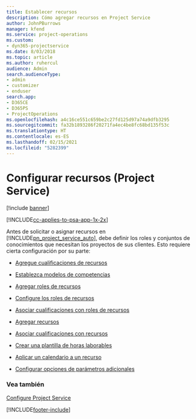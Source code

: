 ```yaml
---
title: Establecer recursos
description: Cómo agregar recursos en Project Service
author: JohnPBurrows
manager: kfend
ms.service: project-operations
ms.custom:
- dyn365-projectservice
ms.date: 8/03/2018
ms.topic: article
ms.author: ruhercul
audience: Admin
search.audienceType:
- admin
- customizer
- enduser
search.app:
- D365CE
- D365PS
- ProjectOperations
ms.openlocfilehash: a4c16ce551c659be2c27fd125d97a74a9dfb3295
ms.sourcegitcommit: fa32b1893286f20271fa4ec4be8fc68bd135f53c
ms.translationtype: HT
ms.contentlocale: es-ES
ms.lasthandoff: 02/15/2021
ms.locfileid: "5282399"
---
```

# <a name="set-up-resources-project-service"></a>Configurar recursos (Project Service)

[!include [banner](../includes/psa-now-project-operations.md)]

[!INCLUDE[cc-applies-to-psa-app-1x-2x](../includes/cc-applies-to-psa-app-1x-2x.md)]

Antes de solicitar o asignar recursos en [!INCLUDE[pn_project_service_auto](../includes/pn-project-service-auto.md)], debe definir los roles y conjuntos de conocimientos que necesitan los proyectos de sus clientes. Esto requiere cierta configuración por su parte:  
  
-   [Agregue cualificaciones de recursos](../psa/add-resource-skills.md)  
  
-   [Establezca modelos de competencias](../psa/set-up-proficiency-models.md)  
  
-   [Agregar roles de recursos](../psa/add-resource-roles.md)  
  
-   [Configure los roles de recursos](../psa/configure-resource-roles.md)  
  
-   [Asociar cualificaciones con roles de recursos](../psa/associate-skills-with-resource-roles.md)  
  
-   [Agregar recursos](../psa/add-resources.md)  
  
-   [Asociar cualificaciones con recursos](../psa/associate-skills-with-resources.md)  
  
-   [Crear una plantilla de horas laborables](../psa/create-work-hours-template.md)  
  
-   [Aplicar un calendario a un recurso](../psa/apply-calendar-resource.md)  
  
-   [Configurar opciones de parámetros adicionales](../psa/configure-additional-parameters-settings.md)  
  
### <a name="see-also"></a>Vea también  
 [Configure Project Service](../psa/configure.md)


[!INCLUDE[footer-include](../includes/footer-banner.md)]